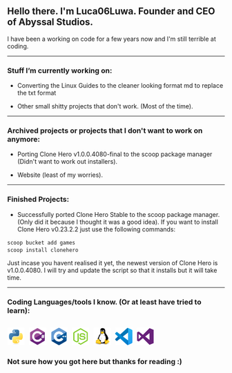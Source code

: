 Hello there. I'm Luca06Luwa. Founder and CEO of Abyssal Studios.
---

I have been a working on code for a few years now and I'm still terrible at coding.

---
### Stuff I’m currently working on:

- Converting the Linux Guides to the cleaner looking format md to replace the txt format

- Other small shitty projects that don't work. (Most of the time).

---
### Archived projects or projects that I don't want to work on anymore:

- Porting Clone Hero v1.0.0.4080-final to the scoop package manager (Didn't want to work out installers).

- Website (least of my worries).

---
### Finished Projects:

- Successfully ported Clone Hero Stable to the scoop package manager. (Only did it because I thought it was a good idea). If you want to install Clone Hero v0.23.2.2 just use the following commands:

```sh
scoop bucket add games
scoop install clonehero
```
Just incase you havent realised it yet, the newest version of Clone Hero is v1.0.0.4080. I will try and update the script so that it installs but it will take time.

---
### Coding Languages/tools I know. (Or at least have tried to learn):

<img src="https://github.com/devicons/devicon/blob/master/icons/python/python-original.svg" title="Python" alt="Python" width="40" height="40"/>&nbsp;
 <img src="https://github.com/devicons/devicon/blob/master/icons/csharp/csharp-original.svg"  title="CSharp" alt="CSharp" width="40" height="40"/>&nbsp;
 <img src="https://github.com/devicons/devicon/blob/master/icons/cplusplus/cplusplus-original.svg" title="C++" alt="C++" width="40" height="40"/>&nbsp;
 <img src="https://github.com/devicons/devicon/blob/master/icons/nodejs/nodejs-original.svg" title="NodeJS" alt="NodeJS" width="40" height="40"/>&nbsp;
 <img src="https://github.com/devicons/devicon/blob/master/icons/linux/linux-original.svg" title="Linux" alt="Linux" width="40" height="40"/>&nbsp;
 <img src="https://github.com/devicons/devicon/blob/master/icons/vscode/vscode-original.svg" title="VS Code" alt="VS Code" width="40" height="40"/>&nbsp;
 <img src="https://github.com/devicons/devicon/blob/master/icons/visualstudio/visualstudio-plain.svg" title="Visual Studio" alt="Visual Studio" width="40" height="40"/>&nbsp;
---

<h3> Not sure how you got here but thanks for reading :) </h3>


